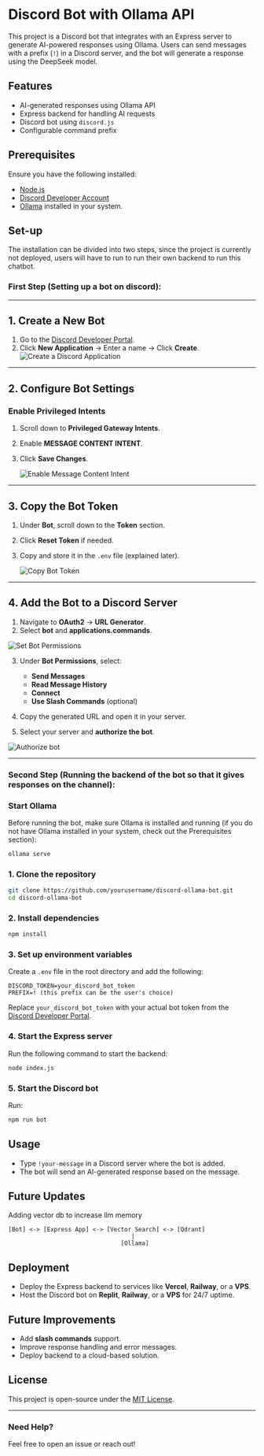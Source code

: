 # Discord Bot with Ollama API

This project is a Discord bot that integrates with an Express server to generate AI-powered responses using Ollama. Users can send messages with a prefix (`!`) in a Discord server, and the bot will generate a response using the DeepSeek model.

## Features
- AI-generated responses using Ollama API
- Express backend for handling AI requests
- Discord bot using `discord.js`
- Configurable command prefix

## Prerequisites
Ensure you have the following installed:
- [Node.js](https://nodejs.org/)
- [Discord Developer Account](https://discord.com/developers/applications)
- [Ollama](https://ollama.com/)
 installed in your system.

## Set-up
The installation can be divided into two steps, since the project is currently not deployed, users will have to run to run their own backend to run this chatbot. 

### First Step (Setting up a bot on discord):

---

## **1. Create a New Bot**
1. Go to the [Discord Developer Portal](https://discord.com/developers/applications).
2. Click **New Application** → Enter a name → Click **Create**.
   ![Create a Discord Application](screenshots/create-application.png)

---

## **2. Configure Bot Settings**
### **Enable Privileged Intents**
1. Scroll down to **Privileged Gateway Intents**.
2. Enable **MESSAGE CONTENT INTENT**.
3. Click **Save Changes**.

   ![Enable Message Content Intent](screenshots/message-intent.png)

---
## **3. Copy the Bot Token**
1. Under **Bot**, scroll down to the **Token** section.
2. Click **Reset Token** if needed.
3. Copy and store it in the `.env` file (explained later).

   ![Copy Bot Token](screenshots/bot-token.png)


---

## **4. Add the Bot to a Discord Server**
1. Navigate to **OAuth2** → **URL Generator**.
2. Select **bot** and **applications.commands**.

![Set Bot Permissions](screenshots/bot-permissions.png)

3. Under **Bot Permissions**, select:
   - **Send Messages**
   - **Read Message History**
   - **Connect**
   - **Use Slash Commands** (optional)

4. Copy the generated URL and open it in your server.
5. Select your server and **authorize the bot**.

![Authorize bot](screenshots/authorize-bot.png)


---
### Second Step (Running the backend of the bot so that it gives responses on the channel):

### **Start Ollama**
Before running the bot, make sure Ollama is installed and running (if you do not have Ollama installed in your system, check out the Prerequisites section):

```sh
ollama serve
```






### 1. Clone the repository
```sh
git clone https://github.com/yourusername/discord-ollama-bot.git
cd discord-ollama-bot
```

### 2. Install dependencies
```sh
npm install
```

### 3. Set up environment variables
Create a `.env` file in the root directory and add the following:
```plaintext
DISCORD_TOKEN=your_discord_bot_token
PREFIX=! (this prefix can be the user's choice)
```
Replace `your_discord_bot_token` with your actual bot token from the [Discord Developer Portal](https://discord.com/developers/applications).

### 4. Start the Express server
Run the following command to start the backend:
```sh
node index.js
```

### 5. Start the Discord bot
Run:
```sh
npm run bot
```

## Usage
- Type `!your-message` in a Discord server where the bot is added.
- The bot will send an AI-generated response based on the message.

## Future Updates
Adding vector db to increase llm memory
```
[Bot] <-> [Express App] <-> [Vector Search] <-> [Qdrant]
                                   |
                                [Ollama]
```

## Deployment
- Deploy the Express backend to services like **Vercel**, **Railway**, or a **VPS**.
- Host the Discord bot on **Replit**, **Railway**, or a **VPS** for 24/7 uptime.

## Future Improvements
- Add **slash commands** support.
- Improve response handling and error messages.
- Deploy backend to a cloud-based solution.

## License
This project is open-source under the [MIT License](LICENSE).

---

### Need Help?
Feel free to open an issue or reach out!

